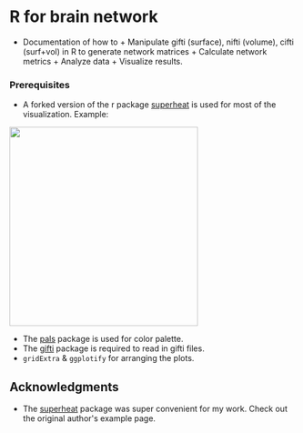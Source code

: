 # R for brain network

* Documentation of how to 
      + Manipulate gifti (surface), nifti (volume), cifti (surf+vol) in R to generate network matrices
      + Calculate network metrics
      + Analyze data 
      + Visualize results.

### Prerequisites

* A forked version of the r package [superheat](https://github.com/mychan24/superheat) is used for most of the visualization. Example:  
<img src="https://raw.githubusercontent.com/mychan24/r-for-brain-network/master/gifti/gifti_in_r_files/figure-gfm/unnamed-chunk-6-1.png" width="331" height="350">

* The [pals](https://cran.r-project.org/web/packages/pals/vignettes/pals_examples.html) package is used for color palette.
* The [gifti](https://github.com/muschellij2/gifti) package is required to read in gifti files. 
* `gridExtra` & `ggplotify` for arranging the plots. 

## Acknowledgments

* The [superheat](https://rlbarter.github.io/superheat/) package was super convenient for my work. Check out the original author's example page. 
